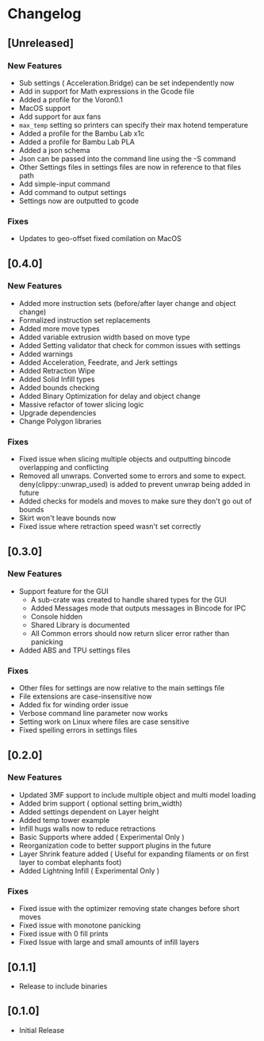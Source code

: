 # Changelog

## [Unreleased]
### New Features
- Sub settings ( Acceleration.Bridge) can be set independently now
- Add in support for Math expressions in the Gcode file
- Added a profile for the Voron0.1
- MacOS support
- Add support for aux fans
- `max_temp` setting so printers can specify their max hotend temperature
- Added a profile for the Bambu Lab x1c
- Added a profile for Bambu Lab PLA
- Added a json schema
- Json can be passed into the command line using the -S command
- Other Settings files in settings files are now in reference to that files path
- Add simple-input command
- Add command to output settings
- Settings now are outputted to gcode
 

### Fixes
- Updates to geo-offset fixed comilation on MacOS

## [0.4.0]
### New Features
- Added more instruction sets (before/after layer change and object change)
- Formalized instruction set replacements
- Added more move types
- Added variable extrusion width based on move type
- Added Setting validator that check for common issues with settings
- Added warnings
- Added Acceleration, Feedrate, and Jerk settings
- Added Retraction Wipe
- Added Solid Infill types
- Added bounds checking
- Added Binary Optimization for delay and object change
- Massive refactor of tower slicing logic
- Upgrade dependencies
- Change Polygon libraries 

### Fixes
- Fixed issue when slicing multiple objects and outputting bincode overlapping and conflicting 
- Removed all unwraps. Converted some to errors and some to expect. deny(clippy::unwrap_used) is added to prevent unwrap being added in future
- Added checks for models and moves to make sure they don't go out of bounds
- Skirt won't leave bounds now
- Fixed issue where retraction speed wasn't set correctly

## [0.3.0]
### New Features
- Support feature for the GUI
  - A sub-crate was created to handle shared types for the GUI
  - Added Messages mode that outputs messages in Bincode for IPC
  - Console hidden
  - Shared Library is documented
  - All Common errors should now return slicer error rather than panicking
- Added ABS and TPU settings files

### Fixes
- Other files for settings are now relative to the main settings file
- File extensions are case-insensitive now
- Added fix for winding order issue 
- Verbose command line parameter now works
- Setting work on Linux where files are case sensitive
- Fixed spelling errors in settings files

## [0.2.0]
### New Features
- Updated 3MF support to include multiple object and multi model loading
- Added brim support ( optional setting brim_width)
- Added settings dependent on Layer height
- Added temp tower example
- Infill hugs walls now to reduce retractions
- Basic Supports where added ( Experimental Only )
- Reorganization code to better support plugins in the future
- Layer Shrink feature added ( Useful for expanding filaments or on first layer to combat elephants foot)
- Added Lightning Infill ( Experimental Only )

### Fixes
- Fixed issue with the optimizer removing state changes before short moves
- Fixed issue with monotone panicking
- Fixed issue with 0 fill prints
- Fixed Issue with large and small amounts of infill layers

## [0.1.1]
- Release to include binaries 

## [0.1.0]
- Initial Release
